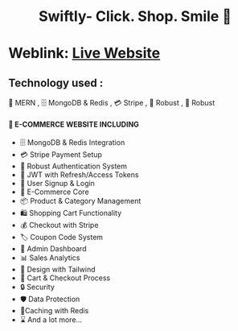  <h1 align="center"> Swiftly- Click. Shop. Smile 🛒</h1>

# Weblink: [Live Website](https://swiftly-click-shop-smile.onrender.com)


## Technology used :
🚀 MERN  , 🗄️ MongoDB & Redis , 💳 Stripe , 🔐 Robust , 🔐 Robust




####  🚀  E-COMMERCE WEBSITE INCLUDING 

-   🗄️ MongoDB & Redis Integration
-   💳 Stripe Payment Setup
-   🔐 Robust Authentication System
-   🔑 JWT with Refresh/Access Tokens
-   📝 User Signup & Login
-   🛒 E-Commerce Core
-   📦 Product & Category Management
-   🛍️ Shopping Cart Functionality
-   💰 Checkout with Stripe
-   🏷️ Coupon Code System
-   👑 Admin Dashboard
-   📊 Sales Analytics
-   🎨 Design with Tailwind
-   🛒 Cart & Checkout Process
-   🔒 Security
-   🛡️ Data Protection
-   🚀Caching with Redis
-   ⌛ And a lot more...


